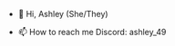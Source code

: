 - 👋 Hi, Ashley (She/They)

- 📫 How to reach me Discord: ashley_49
<!---
Ash-49/Ash-49 is a ✨ special ✨ repository because its `README.md` (this file) appears on your GitHub profile.
You can click the Preview link to take a look at your changes.
--->
